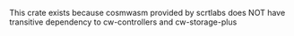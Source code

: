 This crate exists because cosmwasm provided by scrtlabs does NOT have transitive dependency to cw-controllers and cw-storage-plus

